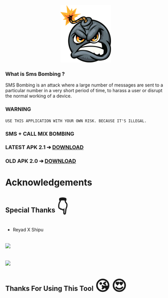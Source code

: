 <p align="center"><img src="https://github.com/BINOD-XD/RXS-SMS-BOMBER/blob/main/rxsbombing_2_15.png">

### What is Sms Bombing ?

SMS Bombing is an attack where a large number of messages are sent to a particular number in a very short period of time, to harass a user or disrupt the normal working of a device.

### WARNING

``
USE THIS APPLICATION WITH YOUR OWN RISK. BECAUSE IT'S ILLEGAL.
``

### SMS + CALL MIX BOMBING

### LATEST APK 2.1 ➔ <a href="https://github.com/BINOD-XD/RXS-SMS-BOMBER/blob/main/rxs.sms.bomber.2.1.apk?raw=true">DOWNLOAD</a>

### OLD APK 2.0 ➔ <a href="https://github.com/BINOD-XD/RXS-SMS-BOMBER/blob/main/Rxs.Mix.Bomber.2.0.apk?raw=true">DOWNLOAD</a>

# Acknowledgements
## Special Thanks <span style='font-size:45px;'>&#128071;</span>
* Reyad X Shipu

## [<img src="https://www.pngmart.com/files/15/Circle-Facebook-Logo-PNG-Pic.png" width="50px"></i></b></h2>](https://www.facebook.com/reyadbross?mibextid=ZbWKwL)

## [<img src="https://png.pngtree.com/png-vector/20221018/ourmid/pngtree-whatsapp-mobile-software-icon-png-image_6315991.png" width="50px"></i></b></h2>](https://wa.me/+8801989861704)

## Thanks For Using This Tool <span style='font-size:45px;'>&#128536;</span> <span style='font-size:45px;'>&#128525;</span>
